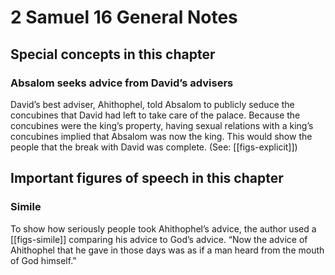 # 2 Samuel 16 General Notes
## Special concepts in this chapter

### Absalom seeks advice from David’s advisers
David’s best adviser, Ahithophel, told Absalom to publicly seduce the concubines that David had left to take care of the palace. Because the concubines were the king’s property, having sexual relations with a king’s concubines implied that Absalom was now the king. This would show the people that the break with David was complete. (See: [[figs-explicit]])

## Important figures of speech in this chapter
### Simile
To show how seriously people took Ahithophel’s advice, the author used a [[figs-simile]] comparing his advice to God’s advice. “Now the advice of Ahithophel that he gave in those days was as if a man heard from the mouth of God himself.”